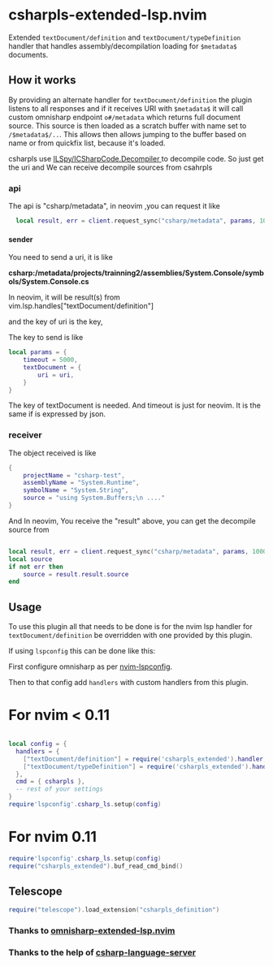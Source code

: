 # csharpls-extended-lsp.nvim

Extended `textDocument/definition` and `textDocument/typeDefinition` handler that handles assembly/decompilation
loading for `$metadata$` documents.

## How it works

By providing an alternate handler for `textDocument/definition` the plugin listens
to all responses and if it receives URI with `$metadata$` it will call custom
omnisharp endpoint `o#/metadata` which returns full document source. This source
is then loaded as a scratch buffer with name set to `/$metadata$/..`. This allows
then allows jumping to the buffer based on name or from quickfix list, because it's
loaded.

csharpls use [ILSpy/ICSharpCode.Decompiler ](https://github.com/icsharpcode/ILSpy) to decompile code. So just get the uri and We can receive decompile sources from csahrpls

### api

The api is "csharp/metadata", in neovim ,you can request it like

```lua 
  local result, err = client.request_sync("csharp/metadata", params, 10000, 0) -- 0 is for current buffer
```

#### sender
You need to send a uri, it is like 

**csharp:/metadata/projects/trainning2/assemblies/System.Console/symbols/System.Console.cs**

In neovim, it will be result(s) from vim.lsp.handles["textDocument/definition"]

and the key of uri is the key, 

The key to send is like

```lua 
local params = {
	timeout = 5000,
	textDocument = {
		uri = uri,
	}
}
```

The key of textDocument is needed. And timeout is just for neovim. It is the same if is expressed by json.

### receiver

The object received is like 

```lua 
{
	projectName = "csharp-test",
	assemblyName = "System.Runtime",
	symbolName = "System.String",
	source = "using System.Buffers;\n ...."
}
```

And In neovim, You receive the "result" above, you can get the decompile source from 

```lua

local result, err = client.request_sync("csharp/metadata", params, 10000, 0)
local source
if not err then
	source = result.result.source	
end
```

## Usage


To use this plugin all that needs to be done is for the nvim lsp handler for
`textDocument/definition` be overridden with one provided by this plugin.

If using `lspconfig` this can be done like this:

First configure omnisharp as per [nvim-lspconfig](https://github.com/neovim/nvim-lspconfig/blob/master/CONFIG.md#omnisharp).

Then to that config add `handlers` with custom handlers from this plugin.

# For nvim < 0.11

```lua

local config = {
  handlers = {
    ["textDocument/definition"] = require('csharpls_extended').handler,
    ["textDocument/typeDefinition"] = require('csharpls_extended').handler,
  },
  cmd = { csharpls },
  -- rest of your settings
}
require'lspconfig'.csharp_ls.setup(config)
```

# For nvim 0.11

```lua
require'lspconfig'.csharp_ls.setup(config)
require("csharpls_extended").buf_read_cmd_bind()
```


## Telescope

```lua
require("telescope").load_extension("csharpls_definition")
```


### Thanks to [omnisharp-extended-lsp.nvim](https://github.com/Hoffs/omnisharp-extended-lsp.nvim) 
### Thanks to the help of [csharp-language-server](https://github.com/razzmatazz/csharp-language-server)
